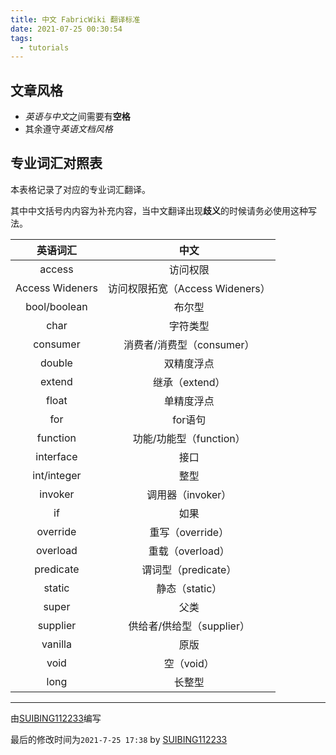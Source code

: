 ```yaml
---
title: 中文 FabricWiki 翻译标准
date: 2021-07-25 00:30:54
tags:
  - tutorials
---
```


## 文章风格

- *英语与中文*之间需要有**空格**
- 其余遵守*英语文档风格*

## 专业词汇对照表

本表格记录了对应的专业词汇翻译。

其中中文括号内内容为补充内容，当中文翻译出现**歧义**的时候请务必使用这种写法。

|    英语词汇     |              中文               |
| :-------------: | :-----------------------------: |
|     access      |            访问权限             |
| Access Wideners | 访问权限拓宽（Access Wideners） |
|  bool/boolean   |             布尔型              |
|      char       |            字符类型             |
|    consumer     |    消费者/消费型（consumer）    |
|     double      |           双精度浮点            |
|     extend      |         继承（extend）          |
|      float      |           单精度浮点            |
|       for       |             for语句             |
|    function     |     功能/功能型（function）     |
|    interface    |              接口               |
|   int/integer   |              整型               |
|     invoker     |        调用器（invoker）        |
|       if        |              如果               |
|    override     |        重写（override）         |
|    overload     |        重载（overload）         |
|    predicate    |       谓词型（predicate）       |
|     static      |         静态（static）          |
|      super      |              父类               |
|    supplier     |    供给者/供给型（supplier）    |
|     vanilla     |              原版               |
|      void       |           空（void）            |
|      long       |             长整型              |

---

由[SUIBING112233](https://github.com/SUIBING112233)编写

最后的修改时间为`2021-7-25 17:38` by [SUIBING112233](https://github.com/SUIBING112233)
